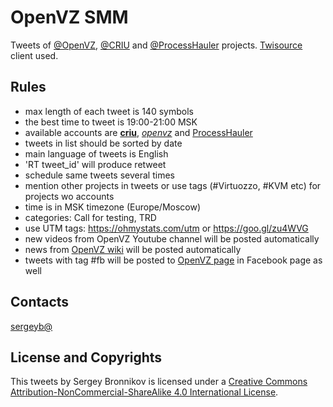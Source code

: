 OpenVZ SMM
==========

Tweets of [@OpenVZ](https://twitter.com/_openvz_), [@CRIU](https://twitter.com/__criu__) and
[@ProcessHauler](https://twitter.com/ProcessHauler) projects.
[Twisource](https://github.com/ligurio/twisource) client used.

## Rules

- max length of each tweet is 140 symbols
- the best time to tweet is 19:00-21:00 MSK
- available accounts are [__criu__](://twitter.com/__criu__ ), [_openvz_](https://twitter.com/_openvz_) and [ProcessHauler](https://twitter.com/ProcessHauler)
- tweets in list should be sorted by date
- main language of tweets is English
- 'RT tweet_id' will produce retweet
- schedule same tweets several times
- mention other projects in tweets or use  tags (#Virtuozzo, #KVM etc) for projects wo accounts
- time is in MSK timezone (Europe/Moscow)
- categories: Call for testing, TRD
- use UTM tags: https://ohmystats.com/utm or https://goo.gl/zu4WVG
- new videos from OpenVZ Youtube channel will be posted automatically
- news from [OpenVZ wiki](https://openvz.org/News/updates) will be posted automatically
- tweets with tag #fb will be posted to [OpenVZ page](https://www.facebook.com/openvz.org) in Facebook page as well
                                          
## Contacts                               

[sergeyb@](https://twitter.com/estet)

## License and Copyrights

This tweets by Sergey Bronnikov is licensed under a [Creative Commons
Attribution-NonCommercial-ShareAlike 4.0 International
License](http://creativecommons.org/licenses/by-nc-sa/4.0/).
